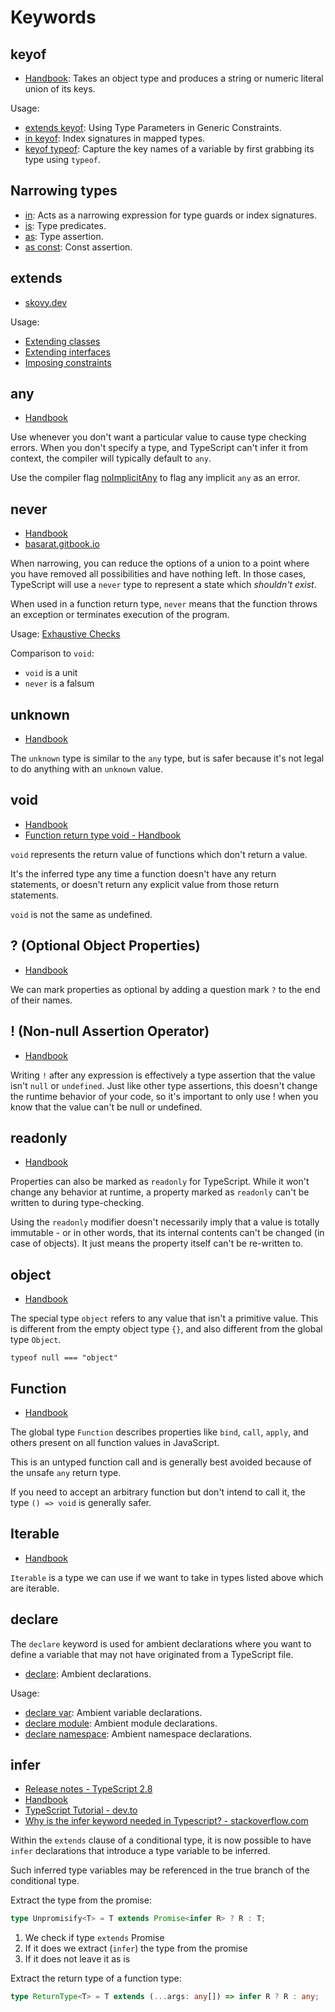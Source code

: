 # Keywords

## keyof

- [Handbook](https://www.typescriptlang.org/docs/handbook/2/keyof-types.html): Takes an object type and produces a string
  or numeric literal union of its keys.

Usage:

- [extends
  keyof](https://www.typescriptlang.org/docs/handbook/2/generics.html#using-type-parameters-in-generic-constraints):
  Using Type Parameters in Generic Constraints.
- [in keyof](https://www.typescriptlang.org/docs/handbook/2/mapped-types.html): Index signatures in mapped types.
- [keyof typeof](https://basarat.gitbook.io/typescript/type-system/moving-types#capturing-key-names): Capture the key
  names of a variable by first grabbing its type using `typeof`.

## Narrowing types

- [in](https://www.typescriptlang.org/docs/handbook/2/narrowing.html#the-in-operator-narrowing): Acts as a narrowing
  expression for type guards or index signatures.
- [is](https://www.typescriptlang.org/docs/handbook/2/narrowing.html#using-type-predicates): Type predicates.
- [as](https://basarat.gitbook.io/typescript/type-system/type-assertion): Type assertion.
- [as const](https://www.typescriptlang.org/docs/handbook/release-notes/typescript-3-4.html#const-assertions): Const
  assertion.

## extends

- [skovy.dev](https://skovy.dev/typescript-explained-in-javascript-extends/)

Usage:

- [Extending classes](https://www.typescriptlang.org/docs/handbook/2/classes.html#extends-clauses)
- [Extending interfaces](https://www.typescriptlang.org/docs/handbook/2/objects.html#extending-types)
- [Imposing constraints](https://www.typescriptlang.org/docs/handbook/2/functions.html#constraints)

## any

- [Handbook](https://www.typescriptlang.org/docs/handbook/2/everyday-types.html#any)

Use whenever you don't want a particular value to cause type checking errors. When you don't specify a type, and
TypeScript can't infer it from context, the compiler will typically default to `any`.

Use the compiler flag [noImplicitAny](https://www.typescriptlang.org/tsconfig#noImplicitAny) to flag any implicit `any`
as an error.

## never

- [Handbook](https://www.typescriptlang.org/docs/handbook/2/narrowing.html#the-never-type)
- [basarat.gitbook.io](https://basarat.gitbook.io/typescript/type-system/never)

When narrowing, you can reduce the options of a union to a point where you have removed all possibilities and have
nothing left. In those cases, TypeScript will use a `never` type to represent a state which *shouldn't exist*.

When used in a function return type, `never` means that the function throws an exception or terminates execution of the
program.

Usage: [Exhaustive Checks](https://basarat.gitbook.io/typescript/type-system/discriminated-unions#exhaustive-checks)

Comparison to `void`:

- `void` is a unit
- `never` is a falsum

## unknown

- [Handbook](https://www.typescriptlang.org/docs/handbook/2/functions.html#unknown)

The `unknown` type is similar to the `any` type, but is safer because it's not legal to do anything with an `unknown`
value.

## void

- [Handbook](https://www.typescriptlang.org/docs/handbook/2/functions.html#void)
- [Function return type void - Handbook](https://www.typescriptlang.org/docs/handbook/2/functions.html#return-type-void)

`void` represents the return value of functions which don't return a value.

It's the inferred type any time a function doesn't have any return statements, or doesn't return any explicit value
from those return statements.

`void` is not the same as undefined.

## ? (Optional Object Properties)

- [Handbook](https://www.typescriptlang.org/docs/handbook/2/objects.html#optional-properties)

We can mark properties as optional by adding a question mark `?` to the end of their names.

## ! (Non-null Assertion Operator)

- [Handbook](https://www.typescriptlang.org/docs/handbook/2/everyday-types.html#non-null-assertion-operator-postfix-)

Writing `!` after any expression is effectively a type assertion that the value isn't `null` or `undefined`. Just like
other type assertions, this doesn't change the runtime behavior of your code, so it's important to only use ! when you
know that the value can't be null or undefined.

## readonly

- [Handbook](https://www.typescriptlang.org/docs/handbook/2/objects.html#readonly-properties)

Properties can also be marked as `readonly` for TypeScript. While it won't change any behavior at runtime, a property
marked as `readonly` can't be written to during type-checking.

Using the `readonly` modifier doesn't necessarily imply that a value is totally immutable - or in other words, that its
internal contents can't be changed (in case of objects). It just means the property itself can't be re-written to.

## object

* [Handbook](https://www.typescriptlang.org/docs/handbook/2/functions.html#object)

The special type `object` refers to any value that isn't a primitive value. This is different from the empty object type
`{}`, and also different from the global type `Object`. 

`typeof null === "object"`

## Function

- [Handbook](https://www.typescriptlang.org/docs/handbook/2/functions.html#function)

The global type `Function` describes properties like `bind`, `call`, `apply`, and others present on all function values
in JavaScript.

This is an untyped function call and is generally best avoided because of the unsafe `any` return type.

If you need to accept an arbitrary function but don't intend to call it, the type `() => void` is generally safer.

## Iterable

- [Handbook](https://www.typescriptlang.org/docs/handbook/iterators-and-generators.html#iterable-interface)

`Iterable` is a type we can use if we want to take in types listed above which are iterable.

## declare

The `declare` keyword is used for ambient declarations where you want to define a variable that may not have originated
from a TypeScript file.

- [declare](https://basarat.gitbook.io/typescript/type-system/intro): Ambient declarations.

Usage:

- [declare var](https://basarat.gitbook.io/typescript/type-system/intro/variables): Ambient variable declarations.
- [declare module](https://www.typescriptlang.org/docs/handbook/modules.html#ambient-modules): Ambient module
  declarations.
- [declare namespace](https://www.typescriptlang.org/docs/handbook/namespaces.html#ambient-namespaces): Ambient
  namespace declarations.

## infer

* [Release notes - TypeScript
  2.8](https://www.typescriptlang.org/docs/handbook/release-notes/typescript-2-8.html#type-inference-in-conditional-types)
* [Handbook](https://www.typescriptlang.org/docs/handbook/2/conditional-types.html#inferring-within-conditional-types)
* [TypeScript Tutorial - dev.to](https://dev.to/aexol/typescript-tutorial-infer-keyword-2cn)
* [Why is the infer keyword needed in Typescript? - stackoverflow.com](https://stackoverflow.com/questions/60067100/why-is-the-infer-keyword-needed-in-typescript)

Within the `extends` clause of a conditional type, it is now possible to have `infer` declarations that introduce a type
variable to be inferred.

Such inferred type variables may be referenced in the true branch of the conditional type.

Extract the type from the promise:

```typescript
type Unpromisify<T> = T extends Promise<infer R> ? R : T;
```

1. We check if type `extends` Promise
2. If it does we extract (`infer`) the type from the promise
3. If it does not leave it as is

Extract the return type of a function type:

```typescript
type ReturnType<T> = T extends (...args: any[]) => infer R ? R : any;
```
